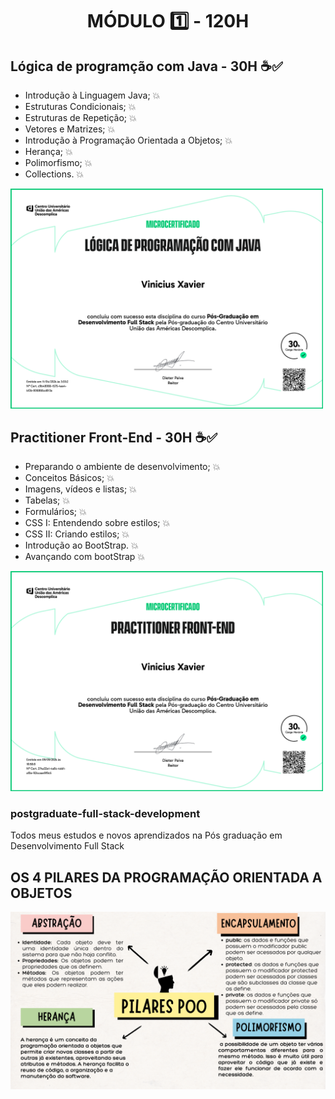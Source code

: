 <h1 align="center"> MÓDULO 1️⃣ - 120H </h1>

## Lógica de programção com Java - 30H ☕️✅
- Introdução à Linguagem Java; 💥
- Estruturas Condicionais; 💥
- Estruturas de Repetição; 💥
- Vetores e Matrizes; 💥
- Introdução à Programação Orientada 
a Objetos; 💥
- Herança; 💥
- Polimorfismo; 💥
- Collections. 💥
<img width="500" src = "https://github.com/ViniciusSXavier999/Assets/blob/main/P%C3%B3sGradua%C3%A7%C3%A3o/Microcertificado%20-%20L%C3%B3gica%20de%20Programa%C3%A7%C3%A3o%20com%20Java.png" />

## Practitioner Front-End - 30H ☕️✅
- Preparando o ambiente de desenvolvimento; 💥
- Conceitos Básicos; 💥
- Imagens, vídeos e listas; 💥
- Tabelas; 💥
- Formulários; 💥
- CSS I: Entendendo sobre estilos; 💥
- CSS II: Criando estilos; 💥
- Introdução ao BootStrap. 💥
- Avançando com bootStrap 💥
<img width="500" src = "https://github.com/ViniciusSXavier999/Assets/blob/main/P%C3%B3sGradua%C3%A7%C3%A3o/Microcertificado%20-%20Practitioner%20Front-End.png" />


### postgraduate-full-stack-development
Todos meus estudos e novos aprendizados na Pós graduação em Desenvolvimento Full Stack

##  OS 4 PILARES DA PROGRAMAÇÃO ORIENTADA A OBJETOS
<img  width="700" src ="https://github.com/ViniciusSXavier999/Assets/blob/main/P%C3%B3sGradua%C3%A7%C3%A3o/pilaresPOOmapamental.png" />
